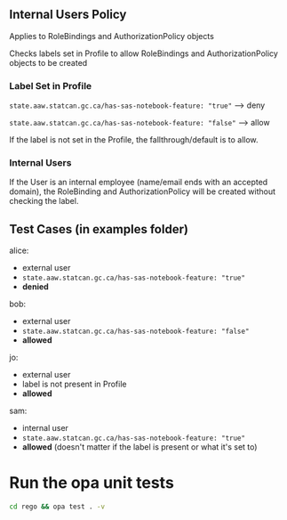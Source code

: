 ## Internal Users Policy

Applies to RoleBindings and AuthorizationPolicy objects

Checks labels set in Profile to allow RoleBindings and AuthorizationPolicy objects to be created

### Label Set in Profile

`state.aaw.statcan.gc.ca/has-sas-notebook-feature: "true"` --> deny

`state.aaw.statcan.gc.ca/has-sas-notebook-feature: "false"` --> allow

If the label is not set in the Profile, the fallthrough/default is to allow.

### Internal Users

If the User is an internal employee (name/email ends with an accepted domain), the RoleBinding and AuthorizationPolicy will be created without checking the label.

## Test Cases (in examples folder)

alice:
- external user
- `state.aaw.statcan.gc.ca/has-sas-notebook-feature: "true"`
- **denied**

bob:
- external user
- `state.aaw.statcan.gc.ca/has-sas-notebook-feature: "false"`
- **allowed**

jo:
- external user
- label is not present in Profile
- **allowed**

sam:
- internal user
- `state.aaw.statcan.gc.ca/has-sas-notebook-feature: "true"`
- **allowed** (doesn't matter if the label is present or what it's set to)

# Run the opa unit tests

```bash
cd rego && opa test . -v
```